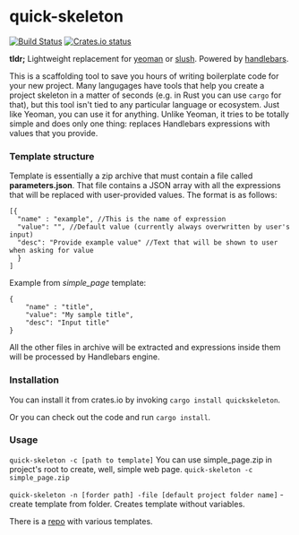 # quick-skeleton

[![Build Status](https://travis-ci.org/arthrp/quick-skeleton.svg?branch=master)](https://travis-ci.org/arthrp/quick-skeleton)
[![Crates.io status](https://img.shields.io/badge/crates.io-v0.4.7-orange.svg?longCache=true)](https://crates.io/crates/quickskeleton)

**tldr;** Lightweight replacement for [yeoman](http://yeoman.io/) or [slush](http://slushjs.github.io). Powered by [handlebars](https://github.com/wycats/handlebars.js).

This is a scaffolding tool to save you hours of writing boilerplate code for your new project. Many langugages have tools that help you create a project skeleton in a matter of seconds (e.g. in Rust you can use ```cargo``` for that), but this tool isn't tied to any particular language or ecosystem. Just like Yeoman, you can use it for anything. Unlike Yeoman, it tries to be totally simple and does only one thing: replaces Handlebars expressions with values that you provide.

### Template structure

Template is essentially a zip archive that must contain a file called **parameters.json**. That file contains a JSON array with all the expressions that will be replaced with user-provided values. The format is as follows:
```
[{
  "name" : "example", //This is the name of expression
  "value": "", //Default value (currently always overwritten by user's input)
  "desc": "Provide example value" //Text that will be shown to user when asking for value
  }
]
```
Example from *simple_page* template:
```
{
	"name" : "title",
	"value": "My sample title",
	"desc": "Input title"
}
```
All the other files in archive will be extracted and expressions inside them will be processed by Handlebars engine.

### Installation

You can install it from crates.io by invoking ```cargo install quickskeleton```.

Or you can check out the code and run ```cargo install```.

### Usage

```quick-skeleton -c [path to template]``` You can use simple_page.zip in project's root to create, well, simple web page. ```quick-skeleton -c simple_page.zip```


```quick-skeleton -n [forder path] -file [default project folder name]``` - create template from folder. Creates template without variables.

There is a [repo](https://github.com/arthrp/quick-skeleton-templates) with various templates.
